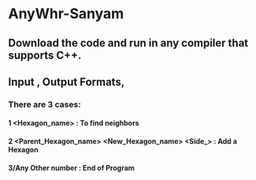 # AnyWhr-Sanyam


## Download the code and run in any compiler that supports C++.

## Input , Output Formats,

### There are 3 cases:
 #### 1 <Hexagon_name> : To find neighbors
 #### 2 <Parent_Hexagon_name> <New_Hexagon_name> <Side_> : Add a Hexagon
 #### 3/Any Other number : End of Program
